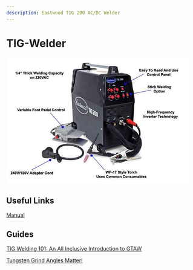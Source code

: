 ```yaml
---
description: Eastwood TIG 200 AC/DC Welder
---
```


# TIG-Welder

![](../.gitbook/assets/image%20%2842%29.png)

## Useful Links

[Manual](https://drive.google.com/open?id=1ZLkREWRh46expOI14z1Ztg3klk2MtHm_)

## Guides

[TIG Welding 101: An All Inclusive Introduction to GTAW](https://www.youtube.com/watch?v=gCCdiksvXMU)

[Tungsten Grind Angles Matter!](https://www.youtube.com/watch?v=LTb9HLoWTWA)


